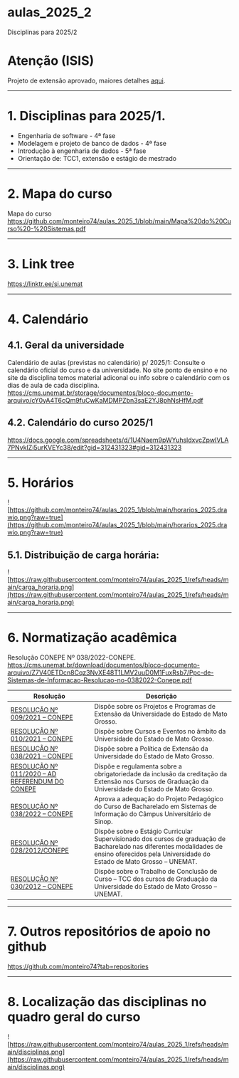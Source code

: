 # aulas_2025_2
Disciplinas para 2025/2

# Atenção (ISIS)

Projeto de extensão aprovado, maiores detalhes [aqui](https://www.pontodeensino.com/projetos/isis).


---
# 1. Disciplinas para 2025/1.

* Engenharia de software - 4ª fase
* Modelagem e projeto de banco de dados - 4ª fase
* Introdução à engenharia de dados - 5ª fase
* Orientação de: TCC1, extensão e estágio de mestrado

---
# 2. Mapa do curso

Mapa do curso
https://github.com/monteiro74/aulas_2025_1/blob/main/Mapa%20do%20Curso%20-%20Sistemas.pdf

---
# 3. Link tree

https://linktr.ee/si.unemat

---
# 4. Calendário 

## 4.1. Geral da universidade

Calendário de aulas (previstas no calendário) p/ 2025/1: Consulte o calendário oficial do curso e da universidade. No site ponto de ensino e no site da disciplina temos material adiconal ou info sobre o calendário com os dias de aula de cada disciplina.
https://cms.unemat.br/storage/documentos/bloco-documento-arquivo/cY0yA4T6cQm9fuCwKaMDMPZbn3saE2YJ8phNsHfM.pdf

## 4.2. Calendário do curso 2025/1

https://docs.google.com/spreadsheets/d/1U4Naem9pWYuhsldxvcZpwIVLA7PNvkIZi5urKVEYc38/edit?gid=312431323#gid=312431323


---
# 5. Horários

![https://github.com/monteiro74/aulas_2025_1/blob/main/horarios_2025.drawio.png?raw=true](https://github.com/monteiro74/aulas_2025_1/blob/main/horarios_2025.drawio.png?raw=true)

## 5.1. Distribuição de carga horária:

![https://raw.githubusercontent.com/monteiro74/aulas_2025_1/refs/heads/main/carga_horaria.png](https://raw.githubusercontent.com/monteiro74/aulas_2025_1/refs/heads/main/carga_horaria.png)

---
# 6. Normatização acadêmica

Resolução CONEPE Nº 038/2022-CONEPE.
https://cms.unemat.br/download/documentos/bloco-documento-arquivo/Z7V40ETDcn8Cqz3NvXE48T1LMV2uuD0M1FuxRsb7/Ppc-de-Sistemas-de-Informacao-Resolucao-no-0382022-Conepe.pdf


| Resolução | Descrição |
|-----------|-----------|
|[RESOLUÇÃO Nº 009/2021 – CONEPE](https://www.unemat.br/resolucoes/resolucoes/consuni/4673_res_consuni_9_2021.pdf) | Dispõe sobre os Projetos e Programas de Extensão da Universidade do Estado de Mato Grosso.|
|[RESOLUÇÃO Nº 010/2021 – CONEPE](https://www.unemat.br/resolucoes/resolucoes/conepe/4486_res_conepe_10_2021.pdf) | Dispõe sobre Cursos e Eventos no âmbito da Universidade do Estado de Mato Grosso.|
|[RESOLUÇÃO Nº 038/2021 – CONEPE](https://www.unemat.br/resolucoes/resolucoes/conepe/4536_res_conepe_38_2021.pdf) | Dispõe sobre a Política de Extensão da Universidade do Estado de Mato Grosso.|
|[RESOLUÇÃO Nº 011/2020 – AD REFERENDUM DO CONEPE](https://portal.unemat.br/media/files/Resolu%C3%A7%C3%A3o%20de%20Credita%C3%A7%C3%A3o%20011_2020.pdf) | Dispõe e regulamenta sobre a obrigatoriedade da inclusão da creditação da Extensão nos Cursos de Graduação da Universidade do Estado de Mato Grosso.|
|[RESOLUÇÃO Nº 038/2022 – CONEPE](https://cms.unemat.br/download/documentos/bloco-documento-arquivo/Z7V40ETDcn8Cqz3NvXE48T1LMV2uuD0M1FuxRsb7/Ppc-de-Sistemas-de-Informacao-Resolucao-no-0382022-Conepe.pdf) | Aprova a adequação do Projeto Pedagógico do Curso de Bacharelado em Sistemas de Informação do Câmpus Universitário de Sinop.|
|[RESOLUÇÃO Nº 028/2012/CONEPE](https://portal.unemat.br/media/oldfiles/proeg/docs/resolucoes/resolucao_028-2012-conepe_estagio_curricular_bacharelado.pdf)|Dispõe sobre o Estágio Curricular Supervisionado dos cursos de graduação de Bacharelado nas diferentes modalidades de ensino oferecidos pela Universidade do Estado de Mato Grosso – UNEMAT.|
|[RESOLUÇÃO Nº 030/2012 – CONEPE](https://www.unemat.br/proeg/docs/resolucoes/resolucao_030_2012_conepe_tcc.pdf) | Dispõe sobre o Trabalho de Conclusão de Curso – TCC dos cursos de Graduação da Universidade do Estado de Mato Grosso – UNEMAT.|


---
# 7. Outros repositórios de apoio no github

https://github.com/monteiro74?tab=repositories


---
# 8. Localização das disciplinas no quadro geral do curso


![https://raw.githubusercontent.com/monteiro74/aulas_2025_1/refs/heads/main/disciplinas.png](https://raw.githubusercontent.com/monteiro74/aulas_2025_1/refs/heads/main/disciplinas.png)

